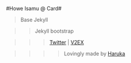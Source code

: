 #Howe Isamu @ Card#
> Base Jekyll

> > Jekyll bootstrap

> > > [Twitter](https://twitter.com/XHs) | [V2EX](http://www.v2ex.com/member/xi4oh4o)

> > > > Lovingly made by [Haruka](https://twitter.com/HarukaXu)